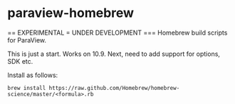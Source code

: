 paraview-homebrew
=================

== EXPERIMENTAL = UNDER DEVELOPMENT ===
Homebrew build scripts for ParaView.

This is just a start. Works on 10.9.
Next, need to add support for options, SDK etc.

Install as follows:

    brew install https://raw.github.com/Homebrew/homebrew-science/master/<formula>.rb
